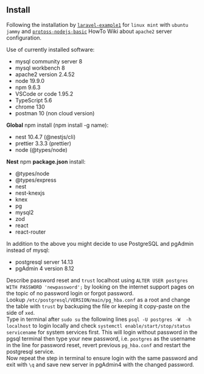 ## Install

Following the installation by [`laravel-example1`](https://github.com/ZetaRet/protoss-nodejs-basic/) for `linux mint` with `ubuntu jammy` and [`protoss-nodejs-basic`](https://github.com/ZetaRet/protoss-nodejs-basic/) HowTo Wiki about `apache2` server configuration.  

Use of currently installed software:  
- mysql community server 8  
- mysql workbench 8  
- apache2 version 2.4.52  
- node 19.9.0  
- npm 9.6.3  
- VSCode or code 1.95.2  
- TypeScript 5.6  
- chrome 130  
- postman 10 (non cloud version)  

__Global__ npm install (npm install -g name):  
- nest 10.4.7 (@nestjs/cli)  
- prettier 3.3.3 (prettier)  
- node (@types/node)  

__Nest__ npm __package.json__ install:  
- @types/node  
- @types/express  
- nest  
- nest-knexjs  
- knex  
- pg  
- mysql2  
- zod  
- react  
- react-router  

In addition to the above you might decide to use PostgreSQL and pgAdmin instead of mysql:  
- postgresql server 14.13  
- pgAdmin 4 version 8.12  


Describe password reset and `trust` localhost using `ALTER USER postgres WITH PASSWORD 'newpassword';` by looking on the internet support pages on the topic of no password login or forgot password.  
Lookup `/etc/postgresql/VERSION/main/pg_hba.conf` as a root and change the table with `trust` by backuping the file or keeping it copy-paste on the side of `xed`.  
Type in terminal after `sudo su` the following lines `psql -U postgres -W  -h localhost` to login locally and check `systemctl enable/start/stop/status servicename` for system services first. This will login without password in the pgsql terminal then type your new password, i.e. `postgres` as the username in the line for password reset, revert previous `pg_hba.conf` and restart the postgresql service.  
Now repeat the step in terminal to ensure login with the same password and exit with `\q` and save new server in pgAdmin4 with the changed password.  
